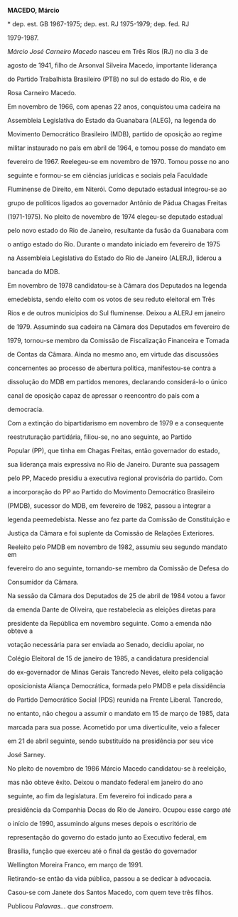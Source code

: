 **MACEDO, Márcio**



\* dep. est. GB 1967-1975; dep. est. RJ 1975-1979; dep. fed. RJ

1979-1987.



*Márcio José Carneiro Macedo* nasceu em Três Rios (RJ) no dia 3 de

agosto de 1941, filho de Arsonval Silveira Macedo, importante liderança

do Partido Trabalhista Brasileiro (PTB) no sul do estado do Rio, e de

Rosa Carneiro Macedo.



Em novembro de 1966, com apenas 22 anos, conquistou uma cadeira na

Assembleia Legislativa do Estado da Guanabara (ALEG), na legenda do

Movimento Democrático Brasileiro (MDB), partido de oposição ao regime

militar instaurado no país em abril de 1964, e tomou posse do mandato em

fevereiro de 1967. Reelegeu-se em novembro de 1970. Tomou posse no ano

seguinte e formou-se em ciências jurídicas e sociais pela Faculdade

Fluminense de Direito, em Niterói. Como deputado estadual integrou-se ao

grupo de políticos ligados ao governador Antônio de Pádua Chagas Freitas

(1971-1975). No pleito de novembro de 1974 elegeu-se deputado estadual

pelo novo estado do Rio de Janeiro, resultante da fusão da Guanabara com

o antigo estado do Rio. Durante o mandato iniciado em fevereiro de 1975

na Assembleia Legislativa do Estado do Rio de Janeiro (ALERJ), liderou a

bancada do MDB.



Em novembro de 1978 candidatou-se à Câmara dos Deputados na legenda

emedebista, sendo eleito com os votos de seu reduto eleitoral em Três

Rios e de outros municípios do Sul fluminense. Deixou a ALERJ em janeiro

de 1979. Assumindo sua cadeira na Câmara dos Deputados em fevereiro de

1979, tornou-se membro da Comissão de Fiscalização Financeira e Tomada

de Contas da Câmara. Ainda no mesmo ano, em virtude das discussões

concernentes ao processo de abertura política, manifestou-se contra a

dissolução do MDB em partidos menores, declarando considerá-lo o único

canal de oposição capaz de apressar o reencontro do país com a

democracia.



Com a extinção do bipartidarismo em novembro de 1979 e a consequente

reestruturação partidária, filiou-se, no ano seguinte, ao Partido

Popular (PP), que tinha em Chagas Freitas, então governador do estado,

sua liderança mais expressiva no Rio de Janeiro. Durante sua passagem

pelo PP, Macedo presidiu a executiva regional provisória do partido. Com

a incorporação do PP ao Partido do Movimento Democrático Brasileiro

(PMDB), sucessor do MDB, em fevereiro de 1982, passou a integrar a

legenda peemedebista. Nesse ano fez parte da Comissão de Constituição e

Justiça da Câmara e foi suplente da Comissão de Relações Exteriores.

Reeleito pelo PMDB em novembro de 1982, assumiu seu segundo mandato em

fevereiro do ano seguinte, tornando-se membro da Comissão de Defesa do

Consumidor da Câmara.



Na sessão da Câmara dos Deputados de 25 de abril de 1984 votou a favor

da emenda Dante de Oliveira, que restabelecia as eleições diretas para

presidente da República em novembro seguinte. Como a emenda não obteve a

votação necessária para ser enviada ao Senado, decidiu apoiar, no

Colégio Eleitoral de 15 de janeiro de 1985, a candidatura presidencial

do ex-governador de Minas Gerais Tancredo Neves, eleito pela coligação

oposicionista Aliança Democrática, formada pelo PMDB e pela dissidência

do Partido Democrático Social (PDS) reunida na Frente Liberal. Tancredo,

no entanto, não chegou a assumir o mandato em 15 de março de 1985, data

marcada para sua posse. Acometido por uma diverticulite, veio a falecer

em 21 de abril seguinte, sendo substituído na presidência por seu vice

José Sarney.



No pleito de novembro de 1986 Márcio Macedo candidatou-se à reeleição,

mas não obteve êxito. Deixou o mandato federal em janeiro do ano

seguinte, ao fim da legislatura. Em fevereiro foi indicado para a

presidência da Companhia Docas do Rio de Janeiro. Ocupou esse cargo até

o início de 1990, assumindo alguns meses depois o escritório de

representação do governo do estado junto ao Executivo federal, em

Brasília, função que exerceu até o final da gestão do governador

Wellington Moreira Franco, em março de 1991.



Retirando-se então da vida pública, passou a se dedicar à advocacia.



Casou-se com Janete dos Santos Macedo, com quem teve três filhos.



Publicou *Palavras… que constroem*.



